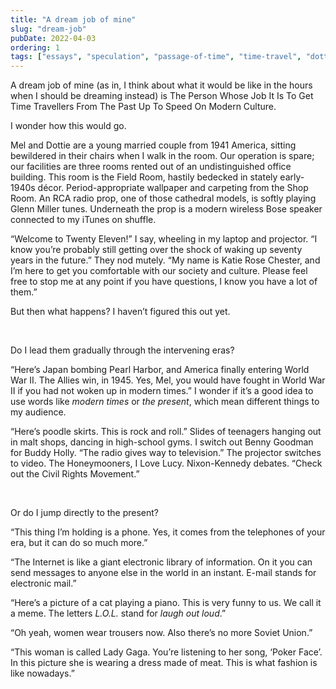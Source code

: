 ```yaml
---
title: "A dream job of mine"
slug: "dream-job"
pubDate: 2022-04-03
ordering: 1
tags: ["essays", "speculation", "passage-of-time", "time-travel", "dottie-and-mel", "history"]
---
```


<span class="small-caps">A dream job of mine</span> (as in, I think about what it would be like in the hours when I should be dreaming instead) is The Person Whose Job It Is To Get Time Travellers From The Past Up To Speed On Modern Culture.

I wonder how this would go.

Mel and Dottie are a young married couple from 1941 America, sitting bewildered in their chairs when I walk in the room. Our operation is spare; our facilities are three rooms rented out of an undistinguished office building. This room is the Field Room, hastily bedecked in stately early-1940s décor. Period-appropriate wallpaper and carpeting from the Shop Room. An RCA radio prop, one of those cathedral models, is softly playing Glenn Miller tunes. Underneath the prop is a modern wireless Bose speaker connected to my iTunes on shuffle.

“Welcome to Twenty Eleven!” I say, wheeling in my laptop and projector. “I know you’re probably still getting over the shock of waking up seventy years in the future.” They nod mutely. “My name is Katie Rose Chester, and I’m here to get you comfortable with our society and culture. Please feel free to stop me at any point if you have questions, I know you have a lot of them.”

But then what happens? I haven’t figured this out yet.

<br />

Do I lead them gradually through the intervening eras?

“Here’s Japan bombing Pearl Harbor, and America finally entering World War II. The Allies win, in 1945. Yes, Mel, you would have fought in World War II if you had not woken up in modern times.” I wonder if it’s a good idea to use words like _modern times_ or _the present_, which mean different things to my audience.

“Here’s poodle skirts. This is rock and roll.” Slides of teenagers hanging out in malt shops, dancing in high-school gyms. I switch out Benny Goodman for Buddy Holly. “The radio gives way to television.” The projector switches to video. The Honeymooners, I Love Lucy. Nixon-Kennedy debates. “Check out the Civil Rights Movement.”

<br />

Or do I jump directly to the present?

“This thing I’m holding is a phone. Yes, it comes from the telephones of your era, but it can do so much more.”

“The Internet is like a giant electronic library of information. On it you can send messages to anyone else in the world in an instant. E-mail stands for electronic mail.”

“Here’s a picture of a cat playing a piano. This is very funny to us. We call it a meme. The letters _L.O.L._ stand for _laugh out loud_.”

“Oh yeah, women wear trousers now. Also there’s no more Soviet Union.”

“This woman is called Lady Gaga. You’re listening to her song, ‘Poker Face’. In this picture she is wearing a dress made of meat. This is what fashion is like nowadays.”